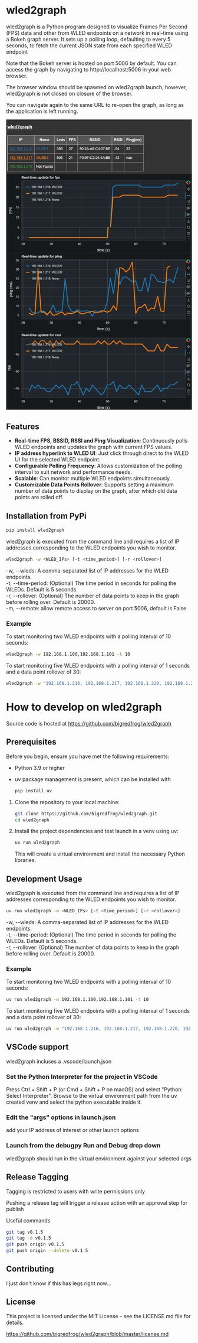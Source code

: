 # wled2graph

wled2graph is a Python program designed to visualize Frames Per Second (FPS) data and other from WLED endpoints on a network in real-time using a Bokeh graph server. It sets up a polling loop, defaulting to every 5 seconds, to fetch the current JSON state from each specified WLED endpoint

Note that the Bokeh server is hosted on port 5006 by default. You can access the graph by navigating to http://localhost:5006 in your web browser.

The browser window should be spawned on wled2graph launch, however, wled2graph is not closed on closure of the browser.

You can navigate again to the same URL to re-open the graph, as long as the application is left running.

![wled2graph screenshot](https://raw.githubusercontent.com/bigredfrog/wled2graph/master/wled2graph.png)

## Features

- **Real-time FPS, BSSID, RSSI and Ping Visualization**: Continuously polls WLED endpoints and updates the graph with current FPS values.
- **IP address hyperlink to WLED UI**: Just click through direct to the WLED UI for the selected WLED endpoint.
- **Configurable Polling Frequency**: Allows customization of the polling interval to suit network and performance needs.
- **Scalable**: Can monitor multiple WLED endpoints simultaneously.
- **Customizable Data Points Rollover**: Supports setting a maximum number of data points to display on the graph, after which old data points are rolled off.


## Installation from PyPi

```bash
pip install wled2graph
```

wled2graph is executed from the command line and requires a list of IP addresses corresponding to the WLED endpoints you wish to monitor.

```bash
wled2graph -w <WLED_IPs> [-t <time_period>] [-r <rollover>]
```

-w, --wleds: A comma-separated list of IP addresses for the WLED endpoints.  
-t, --time-period: (Optional) The time period in seconds for polling the WLEDs. Default is 5 seconds.  
-r, --rollover: (Optional) The number of data points to keep in the graph before rolling over. Default is 20000.  
-m, --remote: allow remote access to server on port 5006, default is False  

### Example
To start monitoring two WLED endpoints with a polling interval of 10 seconds:

```bash
wled2graph -w 192.168.1.100,192.168.1.101 -t 10
```

To start monitoring five WLED endpoints with a polling interval of 1 seconds and a data point rollover of 30:

```bash
wled2graph -w "192.168.1.216, 192.168.1.217, 192.168.1.220, 192.168.1.229, 192.168.1.230" -t 1 -r 30
```

# How to develop on wled2graph

Source code is hosted at https://github.com/bigredfrog/wled2graph

## Prerequisites

Before you begin, ensure you have met the following requirements:

- Python 3.9 or higher
- uv package management is present, which can be installed with

    ```bash
    pip install uv
    ```

1. Clone the repository to your local machine:

    ```bash
    git clone https://github.com/bigredfrog/wled2graph.git
    cd wled2graph
    ```

2. Install the project dependencies and test launch in a venv using uv:

    ```bash
    uv run wled2graph
    ```

    This will create a virtual environment and install the necessary Python libraries.

## Development Usage

wled2graph is executed from the command line and requires a list of IP addresses corresponding to the WLED endpoints you wish to monitor.

```bash
uv run wled2graph -w <WLED_IPs> [-t <time_period>] [-r <rollover>]
```

-w, --wleds: A comma-separated list of IP addresses for the WLED endpoints.  
-t, --time-period: (Optional) The time period in seconds for polling the WLEDs. Default is 5 seconds.  
-r, --rollover: (Optional) The number of data points to keep in the graph before rolling over. Default is 20000.  

### Example
To start monitoring two WLED endpoints with a polling interval of 10 seconds:

```bash
uv run wled2graph -w 192.168.1.100,192.168.1.101 -t 10
```

To start monitoring five WLED endpoints with a polling interval of 1 seconds and a data point rollover of 30:

```bash
uv run wled2graph -w "192.168.1.216, 192.168.1.217, 192.168.1.220, 192.168.1.229, 192.168.1.230" -t 1 -r 30
```

## VSCode support

wled2graph incluses a .vscode/launch.json

### Set the Python Interpreter for the project in VSCode

Press Ctrl + Shift + P (or Cmd + Shift + P on macOS) and select "Python: Select Interpreter".
Browse to the virtual environment path from the uv created venv and select the python executable inside it.

### Edit the "args" options in launch.json

add your IP address of interest or other launch options

### Launch from the debugpy Run and Debug drop down

wled2graph should run in the virtual environment against your selected args

## Release Tagging

Tagging is restricted to users with write permissions only

Pushing a release tag will trigger a release action with an approval step for publish

Useful commands

```bash
git tag v0.1.5
git tag -d v0.1.5
git push origin v0.1.5
git push origin --delete v0.1.5
```

## Contributing
I just don't know if this has legs right now...

## License
This project is licensed under the MIT License - see the LICENSE.md file for details.

https://github.com/bigredfrog/wled2graph/blob/master/license.md
